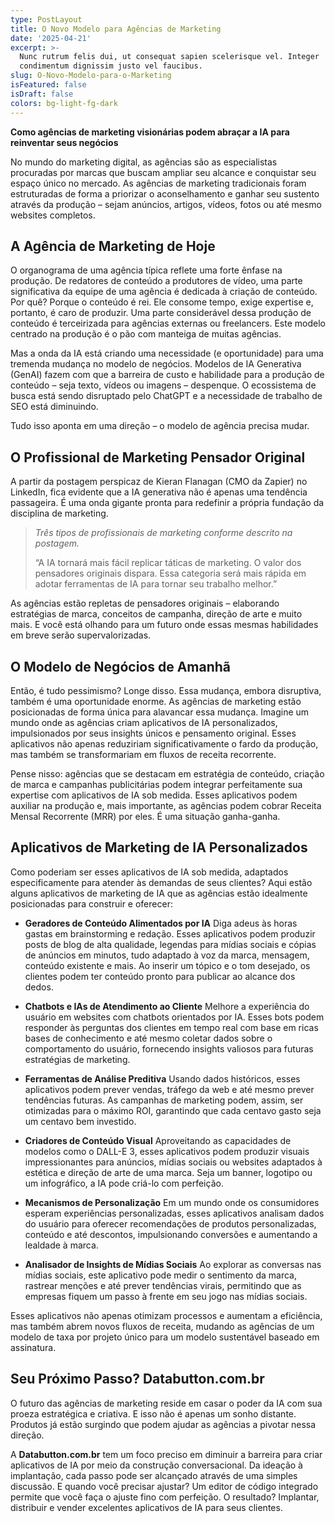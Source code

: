 ```yaml
---
type: PostLayout
title: O Novo Modelo para Agências de Marketing
date: '2025-04-21'
excerpt: >-
  Nunc rutrum felis dui, ut consequat sapien scelerisque vel. Integer
  condimentum dignissim justo vel faucibus.
slug: O-Novo-Modelo-para-o-Marketing
isFeatured: false
isDraft: false
colors: bg-light-fg-dark
---
```

**Como agências de marketing visionárias podem abraçar a IA para reinventar seus negócios**

No mundo do marketing digital, as agências são as especialistas procuradas por marcas que buscam ampliar seu alcance e conquistar seu espaço único no mercado. As agências de marketing tradicionais foram estruturadas de forma a priorizar o aconselhamento e ganhar seu sustento através da produção – sejam anúncios, artigos, vídeos, fotos ou até mesmo websites completos.

## A Agência de Marketing de Hoje

O organograma de uma agência típica reflete uma forte ênfase na produção. De redatores de conteúdo a produtores de vídeo, uma parte significativa da equipe de uma agência é dedicada à criação de conteúdo. Por quê? Porque o conteúdo é rei. Ele consome tempo, exige expertise e, portanto, é caro de produzir. Uma parte considerável dessa produção de conteúdo é terceirizada para agências externas ou freelancers. Este modelo centrado na produção é o pão com manteiga de muitas agências.

Mas a onda da IA está criando uma necessidade (e oportunidade) para uma tremenda mudança no modelo de negócios. Modelos de IA Generativa (GenAI) fazem com que a barreira de custo e habilidade para a produção de conteúdo – seja texto, vídeos ou imagens – despenque. O ecossistema de busca está sendo disruptado pelo ChatGPT e a necessidade de trabalho de SEO está diminuindo.

Tudo isso aponta em uma direção – o modelo de agência precisa mudar.

## O Profissional de Marketing Pensador Original

A partir da postagem perspicaz de Kieran Flanagan (CMO da Zapier) no LinkedIn, fica evidente que a IA generativa não é apenas uma tendência passageira. É uma onda gigante pronta para redefinir a própria fundação da disciplina de marketing.

> *Três tipos de profissionais de marketing conforme descrito na postagem.*
>
> “A IA tornará mais fácil replicar táticas de marketing. O valor dos pensadores originais dispara. Essa categoria será mais rápida em adotar ferramentas de IA para tornar seu trabalho melhor.”

As agências estão repletas de pensadores originais – elaborando estratégias de marca, conceitos de campanha, direção de arte e muito mais. E você está olhando para um futuro onde essas mesmas habilidades em breve serão supervalorizadas.

## O Modelo de Negócios de Amanhã

Então, é tudo pessimismo? Longe disso. Essa mudança, embora disruptiva, também é uma oportunidade enorme. As agências de marketing estão posicionadas de forma única para alavancar essa mudança. Imagine um mundo onde as agências criam aplicativos de IA personalizados, impulsionados por seus insights únicos e pensamento original. Esses aplicativos não apenas reduziriam significativamente o fardo da produção, mas também se transformariam em fluxos de receita recorrente.

Pense nisso: agências que se destacam em estratégia de conteúdo, criação de marca e campanhas publicitárias podem integrar perfeitamente sua expertise com aplicativos de IA sob medida. Esses aplicativos podem auxiliar na produção e, mais importante, as agências podem cobrar Receita Mensal Recorrente (MRR) por eles. É uma situação ganha-ganha.

## Aplicativos de Marketing de IA Personalizados

Como poderiam ser esses aplicativos de IA sob medida, adaptados especificamente para atender às demandas de seus clientes? Aqui estão alguns aplicativos de marketing de IA que as agências estão idealmente posicionadas para construir e oferecer:

*   **Geradores de Conteúdo Alimentados por IA**
    Diga adeus às horas gastas em brainstorming e redação. Esses aplicativos podem produzir posts de blog de alta qualidade, legendas para mídias sociais e cópias de anúncios em minutos, tudo adaptado à voz da marca, mensagem, conteúdo existente e mais. Ao inserir um tópico e o tom desejado, os clientes podem ter conteúdo pronto para publicar ao alcance dos dedos.

*   **Chatbots e IAs de Atendimento ao Cliente**
    Melhore a experiência do usuário em websites com chatbots orientados por IA. Esses bots podem responder às perguntas dos clientes em tempo real com base em ricas bases de conhecimento e até mesmo coletar dados sobre o comportamento do usuário, fornecendo insights valiosos para futuras estratégias de marketing.

*   **Ferramentas de Análise Preditiva**
    Usando dados históricos, esses aplicativos podem prever vendas, tráfego da web e até mesmo prever tendências futuras. As campanhas de marketing podem, assim, ser otimizadas para o máximo ROI, garantindo que cada centavo gasto seja um centavo bem investido.

*   **Criadores de Conteúdo Visual**
    Aproveitando as capacidades de modelos como o DALL-E 3, esses aplicativos podem produzir visuais impressionantes para anúncios, mídias sociais ou websites adaptados à estética e direção de arte de uma marca. Seja um banner, logotipo ou um infográfico, a IA pode criá-lo com perfeição.

*   **Mecanismos de Personalização**
    Em um mundo onde os consumidores esperam experiências personalizadas, esses aplicativos analisam dados do usuário para oferecer recomendações de produtos personalizadas, conteúdo e até descontos, impulsionando conversões e aumentando a lealdade à marca.

*   **Analisador de Insights de Mídias Sociais**
    Ao explorar as conversas nas mídias sociais, este aplicativo pode medir o sentimento da marca, rastrear menções e até prever tendências virais, permitindo que as empresas fiquem um passo à frente em seu jogo nas mídias sociais.

Esses aplicativos não apenas otimizam processos e aumentam a eficiência, mas também abrem novos fluxos de receita, mudando as agências de um modelo de taxa por projeto único para um modelo sustentável baseado em assinatura.

## Seu Próximo Passo? Databutton.com.br

O futuro das agências de marketing reside em casar o poder da IA com sua proeza estratégica e criativa. E isso não é apenas um sonho distante. Produtos já estão surgindo que podem ajudar as agências a pivotar nessa direção.

A **Databutton.com.br** tem um foco preciso em diminuir a barreira para criar aplicativos de IA por meio da construção conversacional. Da ideação à implantação, cada passo pode ser alcançado através de uma simples discussão. E quando você precisar ajustar? Um editor de código integrado permite que você faça o ajuste fino com perfeição. O resultado? Implantar, distribuir e vender excelentes aplicativos de IA para seus clientes.

